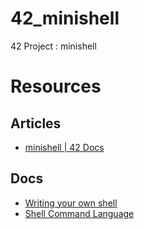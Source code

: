 # 42_minishell
42 Project : minishell

# Resources

## Articles
- [minishell | 42 Docs](https://harm-smits.github.io/42docs/projects/minishell)

## Docs
- [Writing your own shell](https://www.cs.purdue.edu/homes/grr/SystemsProgrammingBook/Book/Chapter5-WritingYourOwnShell.pdf)
- [Shell Command Language](https://pubs.opengroup.org/onlinepubs/009695399/utilities/xcu_chap02.html)
